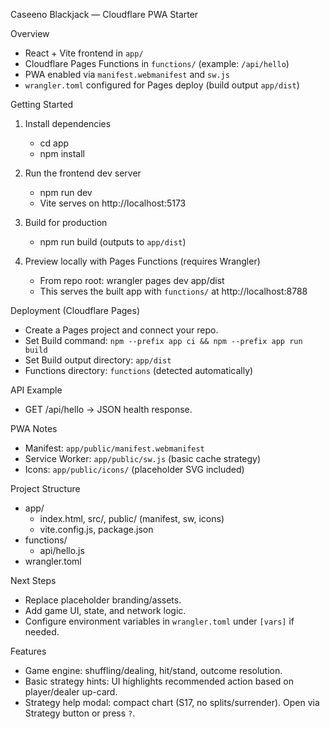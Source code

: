 Caseeno Blackjack — Cloudflare PWA Starter

Overview
- React + Vite frontend in `app/`
- Cloudflare Pages Functions in `functions/` (example: `/api/hello`)
- PWA enabled via `manifest.webmanifest` and `sw.js`
- `wrangler.toml` configured for Pages deploy (build output `app/dist`)

Getting Started
1) Install dependencies
   - cd app
   - npm install

2) Run the frontend dev server
   - npm run dev
   - Vite serves on http://localhost:5173

3) Build for production
   - npm run build (outputs to `app/dist`)

4) Preview locally with Pages Functions (requires Wrangler)
   - From repo root: wrangler pages dev app/dist
   - This serves the built app with `functions/` at http://localhost:8788

Deployment (Cloudflare Pages)
- Create a Pages project and connect your repo.
- Set Build command: `npm --prefix app ci && npm --prefix app run build`
- Set Build output directory: `app/dist`
- Functions directory: `functions` (detected automatically)

API Example
- GET /api/hello → JSON health response.

PWA Notes
- Manifest: `app/public/manifest.webmanifest`
- Service Worker: `app/public/sw.js` (basic cache strategy)
- Icons: `app/public/icons/` (placeholder SVG included)

Project Structure
- app/
  - index.html, src/, public/ (manifest, sw, icons)
  - vite.config.js, package.json
- functions/
  - api/hello.js
- wrangler.toml

Next Steps
- Replace placeholder branding/assets.
- Add game UI, state, and network logic.
- Configure environment variables in `wrangler.toml` under `[vars]` if needed.

Features
- Game engine: shuffling/dealing, hit/stand, outcome resolution.
- Basic strategy hints: UI highlights recommended action based on player/dealer up-card.
- Strategy help modal: compact chart (S17, no splits/surrender). Open via Strategy button or press `?`.

